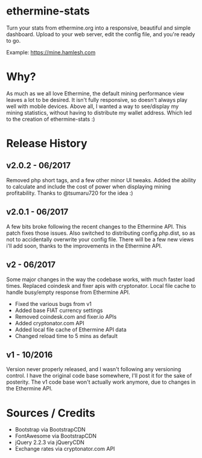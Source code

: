 # ethermine-stats
Turn your stats from ethermine.org into a responsive, beautiful and simple 
dashboard.  Upload to your web server, edit the config file, and you're ready 
to go.

Example: https://mine.hamlesh.com


# Why?
As much as we all love Ethermine, the default mining performance view leaves 
a lot to be desired.  It isn't fully responsive, so doesn't always play well 
with mobile devices.  Above all, I wanted a way to see/display my mining 
statistics, without having to distribute my wallet address.  Which led to the
creation of ethermine-stats :)


# Release History

## v2.0.2 - 06/2017
Removed php short tags, and a few other minor UI tweaks.  Added the ability 
to calculate and include the cost of power when displaying mining profitability.
Thanks to @tsumaru720 for the idea :)


## v2.0.1 - 06/2017
A few bits broke following the recent changes to the Ethermine API.  This patch 
fixes those issues.  Also switched to distributing config.php.dist, so as not 
to accidentally overwrite your config file.  There will be a few new views i'll 
add soon, thanks to the improvements in the Ethermine API.


## v2 - 06/2017
Some major changes in the way the codebase works, with much faster load times.
Replaced coindesk and fixer apis with cryptonator.  Local file cache to handle 
busy/empty response from Ethermine API.

  - Fixed the various bugs from v1
  - Added base FIAT currency settings
  - Removed coindesk.com and fixer.io APIs
  - Added cryptonator.com API
  - Added local file cache of Ethermine API data
  - Changed reload time to 5 mins as default

## v1 - 10/2016
Version never properly released, and I wasn't following any versioning control.
I have the original code base somewhere, I'll post it for the sake of posterity.
The v1 code base won't actually work anymore, due to changes in the Ethermine 
API.


# Sources / Credits

  - Bootstrap via BootstrapCDN
  - FontAwesome via BootstrapCDN
  - jQuery 2.2.3 via jQueryCDN
  - Exchange rates via cryptonator.com API